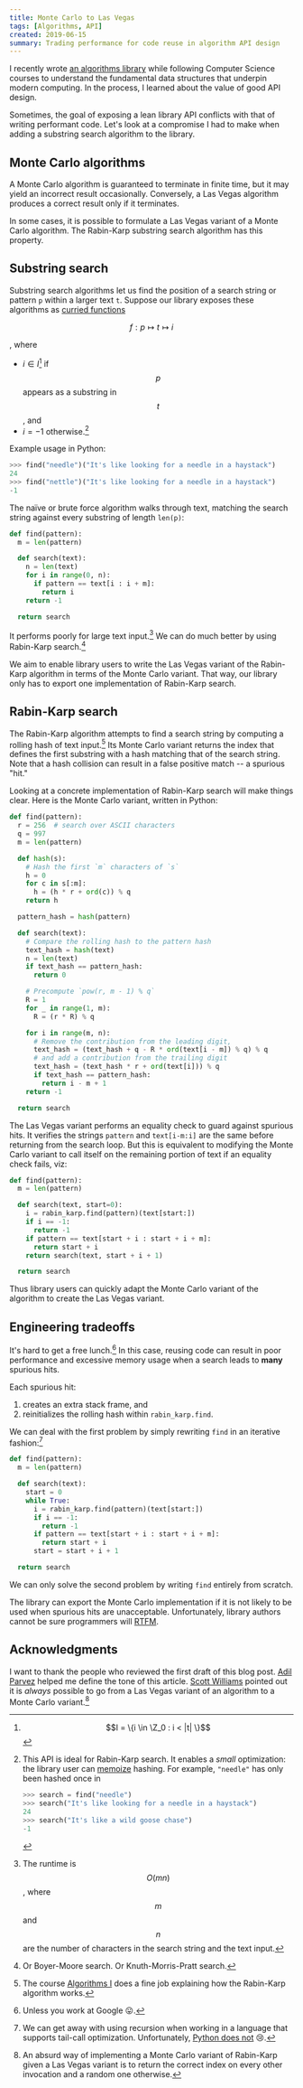 ```yaml
---
title: Monte Carlo to Las Vegas
tags: [Algorithms, API]
created: 2019-06-15
summary: Trading performance for code reuse in algorithm API design
---
```


I recently wrote [an algorithms library](https://github.com/bfdes/collections) while following Computer Science courses to understand the fundamental data structures that underpin modern computing. In the process, I learned about the value of good API design.

Sometimes, the goal of exposing a lean library API conflicts with that of writing performant code. Let's look at a compromise I had to make when adding a substring search algorithm to the library.

## Monte Carlo algorithms

A Monte Carlo algorithm is guaranteed to terminate in finite time, but it may yield an incorrect result occasionally. Conversely, a Las Vegas algorithm produces a correct result only if it terminates.

In some cases, it is possible to formulate a Las Vegas variant of a Monte Carlo algorithm. The Rabin-Karp substring search algorithm has this property.

## Substring search

Substring search algorithms let us find the position of a search string or pattern `p` within a larger text `t`. Suppose our library exposes these algorithms as [curried functions](https://en.wikipedia.org/wiki/Currying)

$$
f : p \mapsto t \mapsto i
$$

, where

- $i \in I$[^1] if $$p$$ appears as a substring in $$t$$, and
- $i = -1$ otherwise.[^2]

Example usage in Python:

```python
>>> find("needle")("It's like looking for a needle in a haystack")
24
>>> find("nettle")("It's like looking for a needle in a haystack")
-1
```

The naïve or brute force algorithm walks through text, matching the search string against every substring of length `len(p)`:

```python
def find(pattern):
  m = len(pattern)

  def search(text):
    n = len(text)
    for i in range(0, n):
      if pattern == text[i : i + m]:
        return i
    return -1

  return search
```

It performs poorly for large text input.[^3] We can do much better by using Rabin-Karp search.[^4]

We aim to enable library users to write the Las Vegas variant of the Rabin-Karp algorithm in terms of the Monte Carlo variant. That way, our library only has to export one implementation of Rabin-Karp search.

## Rabin-Karp search

The Rabin-Karp algorithm attempts to find a search string by computing a rolling hash of text input.[^5] Its Monte Carlo variant returns the index that defines the first substring with a hash matching that of the search string. Note that a hash collision can result in a false positive match -- a spurious "hit."

Looking at a concrete implementation of Rabin-Karp search will make things clear. Here is the Monte Carlo variant, written in Python:

```python
def find(pattern):
  r = 256  # search over ASCII characters
  q = 997
  m = len(pattern)

  def hash(s):
    # Hash the first `m` characters of `s`
    h = 0
    for c in s[:m]:
      h = (h * r + ord(c)) % q
    return h

  pattern_hash = hash(pattern)

  def search(text):
    # Compare the rolling hash to the pattern hash
    text_hash = hash(text)
    n = len(text)
    if text_hash == pattern_hash:
      return 0

    # Precompute `pow(r, m - 1) % q`
    R = 1
    for _ in range(1, m):
      R = (r * R) % q

    for i in range(m, n):
      # Remove the contribution from the leading digit,
      text_hash = (text_hash + q - R * ord(text[i - m]) % q) % q
      # and add a contribution from the trailing digit
      text_hash = (text_hash * r + ord(text[i])) % q
      if text_hash == pattern_hash:
        return i - m + 1
    return -1

  return search
```

The Las Vegas variant performs an equality check to guard against spurious hits. It verifies the strings `pattern` and `text[i-m:i]` are the same before returning from the search loop. But this is equivalent to modifying the Monte Carlo variant to call itself on the remaining portion of text if an equality check fails, viz:

```python
def find(pattern):
  m = len(pattern)

  def search(text, start=0):
    i = rabin_karp.find(pattern)(text[start:])
    if i == -1:
      return -1
    if pattern == text[start + i : start + i + m]:
      return start + i
    return search(text, start + i + 1)

  return search
```

Thus library users can quickly adapt the Monte Carlo variant of the algorithm to create the Las Vegas variant.

## Engineering tradeoffs

It's hard to get a free lunch.[^6] In this case, reusing code can result in poor performance and excessive memory usage when a search leads to **many** spurious hits.

Each spurious hit:

1. creates an extra stack frame, and
2. reinitializes the rolling hash within `rabin_karp.find`.

We can deal with the first problem by simply rewriting `find` in an iterative fashion:[^7]

```python
def find(pattern):
  m = len(pattern)

  def search(text):
    start = 0
    while True:
      i = rabin_karp.find(pattern)(text[start:])
      if i == -1:
        return -1
      if pattern == text[start + i : start + i + m]:
        return start + i
      start = start + i + 1

  return search
```

We can only solve the second problem by writing `find` entirely from scratch.

The library can export the Monte Carlo implementation if it is not likely to be used when spurious hits are unacceptable. Unfortunately, library authors cannot be sure programmers will [RTFM](https://en.wikipedia.org/wiki/RTFM).

## Acknowledgments

I want to thank the people who reviewed the first draft of this blog post. [Adil Parvez](https://adilparvez.com) helped me define the tone of this article. [Scott Williams](https://scottw.co.uk) pointed out it is _always_ possible to go from a Las Vegas variant of an algorithm to a Monte Carlo variant.[^8]

[^1]: $$I = \{i \in \Z_0 : i < |t| \}$$
[^2]:
    This API is ideal for Rabin-Karp search. It enables a _small_ optimization: the library user can [memoize](https://en.wikipedia.org/wiki/Memoization) hashing. For example, `"needle"` has only been hashed once in

    ```python
    >>> search = find("needle")
    >>> search("It's like looking for a needle in a haystack")
    24
    >>> search("It's like a wild goose chase")
    -1
    ```

[^3]: The runtime is $$O(mn)$$, where $$m$$ and $$n$$ are the number of characters in the search string and the text input.
[^4]: Or Boyer-Moore search. Or Knuth-Morris-Pratt search.
[^5]: The course [Algorithms I](https://www.coursera.org/learn/algorithms-part1) does a fine job explaining how the Rabin-Karp algorithm works.
[^6]: Unless you work at Google :stuck_out_tongue:.
[^7]: We can get away with using recursion when working in a language that supports tail-call optimization. Unfortunately, [Python does not](https://stackoverflow.com/a/13592002) :cry:.
[^8]: An absurd way of implementing a Monte Carlo variant of Rabin-Karp given a Las Vegas variant is to return the correct index on every other invocation and a random one otherwise.
